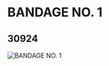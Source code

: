 # BANDAGE NO. 1
## 30924
![BANDAGE NO. 1](https://lc-www-live-s.legocdn.com/media/bricks/5/2/6192049.jpg)